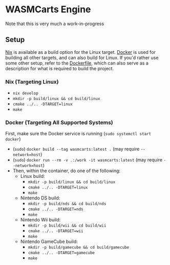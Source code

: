 
# WASMCarts Engine

Note that this is very much a work-in-progress

## Setup

[Nix](https://nixos.org/) is available as a build option for the Linux target. [Docker](https://www.docker.com/) is used for building all other targets, and can also build for Linux. If you'd rather use some other setup, refer to the [Dockerfile](./Dockerfile), which can also serve as a description for what is required to build the project.

### Nix (Targeting Linux)

- `nix develop`
- `mkdir -p build/linux && cd build/linux`
- `cmake ../.. -DTARGET=linux`
- `make`

### Docker (Targeting All Supported Systems)

First, make sure the Docker service is running (`sudo systemctl start docker`)

- (`sudo`) `docker build --tag wasmcarts:latest .` (may require `--network=host`)
- (`sudo`) `docker run --rm -v .:/work -it wasmcarts:latest` (may require `--network=host`)
- Then, within the container, do one of the following:
    - Linux build:
        - `mkdir -p build/linux && cd build/linux`
        - `cmake ../.. -DTARGET=linux`
        - `make`
    - Nintendo DS build:
        - `mkdir -p build/nds && cd build/nds`
        - `cmake ../.. -DTARGET=nds`
        - `make`
    - Nintendo Wii build:
        - `mkdir -p build/wii && cd build/wii`
        - `cmake ../.. -DTARGET=wii`
        - `make`
    - Nintendo GameCube build:
        - `mkdir -p build/gamecube && cd build/gamecube`
        - `cmake ../.. -DTARGET=gamecube`
        - `make`

